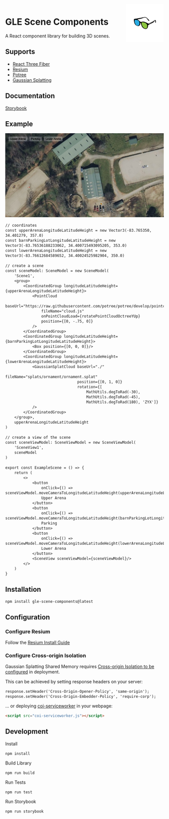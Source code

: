 <a href="/">
    <img alt="logo" src="public/images/logo-flipped.png" align="right" width="120" height="120"/>
</a>

# GLE Scene Components

A React component library for building 3D scenes.

## Supports
- [React Three Fiber](https://github.com/pmndrs/react-three-fiber)
- [Resium](https://github.com/reearth/resium)
- [Potree](https://github.com/guyettinger/gle-potree)
- [Gaussian Splatting](https://github.com/guyettinger/gle-gaussian-splat-3d)

## Documentation
[Storybook](https://guyettinger.github.io/gle-scene-components/)

## Example
![example-screenshot.png](public%2Fimages%2Fexample-screenshot.png)
```tsx
// coordinates
const upperArenaLongitudeLatitudeHeight = new Vector3(-83.765350, 34.401279, 357.0)
const barnParkingLotLongitudeLatitudeHeight = new Vector3(-83.76536188233062, 34.400715493095205, 353.0)
const lowerArenaLongitudeLatitudeHeight = new Vector3(-83.76612684589652, 34.40024525982904, 350.0)

// create a scene
const sceneModel: SceneModel = new SceneModel(
    'Scene1',
    <group>
        <CoordinatedGroup longitudeLatitudeHeight={upperArenaLongitudeLatitudeHeight}>
            <PointCloud
                baseUrl="https://raw.githubusercontent.com/potree/potree/develop/pointclouds/lion_takanawa/"
                fileName="cloud.js"
                onPointCloudLoad={rotatePointCloudOctreeYUp}
                position={[0, -.75, 0]}
            />
        </CoordinatedGroup>
        <CoordinatedGroup longitudeLatitudeHeight={barnParkingLotLongitudeLatitudeHeight}>
            <Box position={[0, 0, 0]}/>
        </CoordinatedGroup>
        <CoordinatedGroup longitudeLatitudeHeight={lowerArenaLongitudeLatitudeHeight}>
            <GaussianSplatCloud baseUrl="./"
                                fileName="splats/ornament/ornament.splat"
                                position={[0, 1, 0]}
                                rotation={[
                                    MathUtils.degToRad(-30),
                                    MathUtils.degToRad(-45),
                                    MathUtils.degToRad(180), 'ZYX']}
            />
        </CoordinatedGroup>
    </group>,
    upperArenaLongitudeLatitudeHeight
)

// create a view of the scene
const sceneViewModel: SceneViewModel = new SceneViewModel(
    'SceneView1',
    sceneModel
)

export const ExampleScene = () => {
    return (
        <>
            <button
                onClick={() => sceneViewModel.moveCameraToLongitudeLatitudeHeight(upperArenaLongitudeLatitudeHeight)}>
                Upper Arena
            </button>
            <button
                onClick={() => sceneViewModel.moveCameraToLongitudeLatitudeHeight(barnParkingLotLongitudeLatitudeHeight)}>
                Parking
            </button>
            <button
                onClick={() => sceneViewModel.moveCameraToLongitudeLatitudeHeight(lowerArenaLongitudeLatitudeHeight)}>
                Lower Arena
            </button>
            <SceneView sceneViewModel={sceneViewModel}/>
        </>
    )
}
```

## Installation
```shell
npm install gle-scene-components@latest
```

## Configuration
### Configure Resium
Follow the [Resium Install Guide ](https://resium.reearth.io/installation)

### Configure Cross-origin Isolation
Gaussian Splatting Shared Memory requires [Cross-origin Isolation to be configured](https://web.dev/articles/coop-coep) in deployment.

This can be achieved by setting response headers on your server:
```
response.setHeader('Cross-Origin-Opener-Policy', 'same-origin');
response.setHeader('Cross-Origin-Embedder-Policy', 'require-corp');
```
... or deploying [coi-serviceworker](https://github.com/gzuidhof/coi-serviceworker) in your webpage:
```html
<script src="coi-serviceworker.js"></script>
```

## Development
Install
```
npm install
```
Build Library
```
npm run build
```
Run Tests
```
npm run test
```
Run Storybook
```
npm run storybook
```